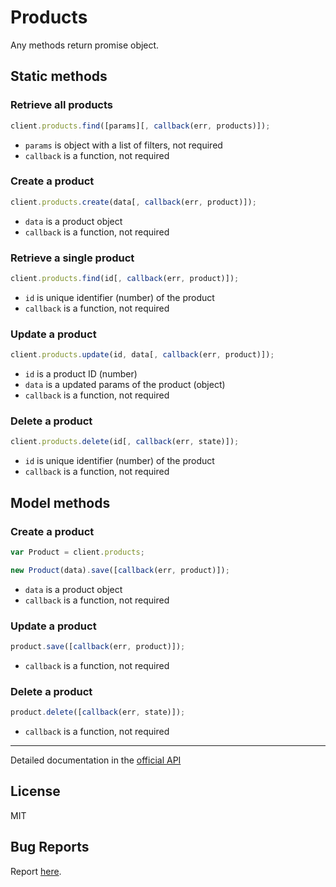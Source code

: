 # Products

Any methods return promise object.

## Static methods

### Retrieve all products

```javascript
client.products.find([params][, callback(err, products)]);
```

- `params` is object with a list of filters, not required
- `callback` is a function, not required

### Create a product

```javascript
client.products.create(data[, callback(err, product)]);
```

- `data` is a product object
- `callback` is a function, not required

### Retrieve a single product

```javascript
client.products.find(id[, callback(err, product)]);
```

- `id` is unique identifier (number) of the product
- `callback` is a function, not required

### Update a product

```javascript
client.products.update(id, data[, callback(err, product)]);
```

- `id` is a product ID (number)
- `data` is a updated params of the product (object)
- `callback` is a function, not required

### Delete a product

```javascript
client.products.delete(id[, callback(err, state)]);
```

- `id` is unique identifier (number) of the product
- `callback` is a function, not required

## Model methods

### Create a product

```javascript
var Product = client.products;

new Product(data).save([callback(err, product)]);
```

- `data` is a product object
- `callback` is a function, not required

### Update a product

```javascript
product.save([callback(err, product)]);
```

- `callback` is a function, not required

### Delete a product

```javascript
product.delete([callback(err, state)]);
```

- `callback` is a function, not required

---

Detailed documentation in the [official API](https://developers.getbase.com/docs/rest/reference/products "API Documentation")

## License
MIT

## Bug Reports
Report [here](https://github.com/yurypaleev/BaseCRM/issues?q=products).